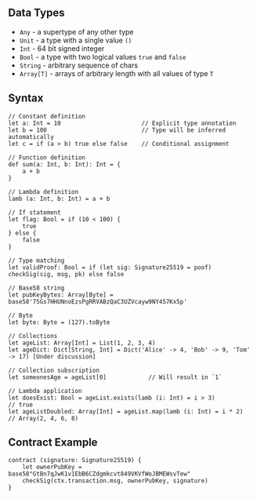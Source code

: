 
## Data Types

- `Any` - a supertype of any other type
- `Unit` - a type with a single value `()`
- `Int` - 64 bit signed integer
- `Bool` - a type with two logical values `true` and `false`
- `String` - arbitrary sequence of chars
- `Array[T]` - arrays of arbitrary length with all values of type `T`

## Syntax

    // Constant definition
    let a: Int = 10                       // Explicit type annotation
    let b = 100                           // Type will be inferred automatically
    let c = if (a > b) true else false    // Conditional assignment

    // Function definition
    def sum(a: Int, b: Int): Int = {
        a + b
    }
    
    // Lambda definition
    lamb (a: Int, b: Int) = a + b

    // If statement
    let flag: Bool = if (10 < 100) {
        true
    } else {
        false
    }
    
    // Type matching
    let validProof: Bool = if (let sig: Signature25519 = poof) checkSig(sig, msg, pk) else false

    // Base58 string
    let pubKeyBytes: Array[Byte] = base58'75Gs7HHUNnoEzsPgRRVABzQaC3UZVcayw9NY457Kx5p'
    
    // Byte
    let byte: Byte = (127).toByte

    // Collections
    let ageList: Array[Int] = List(1, 2, 3, 4)
    let ageDict: Dict[String, Int] = Dict('Alice' -> 4, 'Bob' -> 9, 'Tom' -> 17) [Under discussion]

    // Collection subscription
    let someonesAge = ageList[0]            // Will result in `1`

    // Lambda application
    let doesExist: Bool = ageList.exists(lamb (i: Int) = i > 3)             // true
    let ageListDoubled: Array[Int] = ageList.map(lamb (i: Int) = i * 2)     // Array(2, 4, 6, 8)

## Contract Example

    contract (signature: Signature25519) {
        let ownerPubKey = base58"GtBn7qJwK1v1EbB6CZdgmkcvt849VKVfWoJBMEWsvTew"
        checkSig(ctx.transaction.msg, ownerPubKey, signature)
    }
